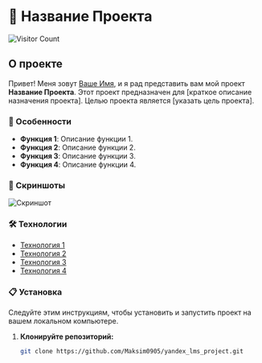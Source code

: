 # 🚀 Название Проекта

![Visitor Count](https://visitor-badge.glitch.me/badge?page_id=Maksim0905.yandex_lms_project)

## О проекте

Привет! Меня зовут [Ваше Имя](https://github.com/ваш_пользователь), и я рад представить вам мой проект **Название Проекта**. Этот проект предназначен для [краткое описание назначения проекта]. Целью проекта является [указать цель проекта].

### 🌟 Особенности

- **Функция 1**: Описание функции 1.
- **Функция 2**: Описание функции 2.
- **Функция 3**: Описание функции 3.
- **Функция 4**: Описание функции 4.

### 📸 Скриншоты

![Скриншот](https://ссылка_на_ваш_скриншот.png)

### 🛠 Технологии

- [Технология 1](https://ссылка_на_технологию_1)
- [Технология 2](https://ссылка_на_технологию_2)
- [Технология 3](https://ссылка_на_технологию_3)
- [Технология 4](https://ссылка_на_технологию_4)

### 📋 Установка

Следуйте этим инструкциям, чтобы установить и запустить проект на вашем локальном компьютере.

1. **Клонируйте репозиторий:**
   ```bash
   git clone https://github.com/Maksim0905/yandex_lms_project.git
